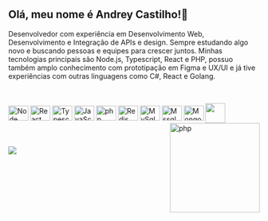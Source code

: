 ## Olá, meu nome é Andrey Castilho!👋

Desenvolvedor com experiência em Desenvolvimento Web, Desenvolvimento e Integração de APIs e design. Sempre estudando algo novo e buscando pessoas e equipes para crescer juntos. Minhas tecnologias principais são Node.js, Typescript, React e PHP, possuo também amplo conhecimento com prototipação em Figma e UX/UI e já tive experiências com outras linguagens como C#, React e Golang.

## 
<br>
<div class="techs">
<img align="center" alt="Node" height="30" width="40" src="https://cdn.jsdelivr.net/gh/devicons/devicon/icons/nodejs/nodejs-original.svg" />
<img align="center" alt="React" height="30" width="40" src="https://cdn.jsdelivr.net/gh/devicons/devicon/icons/react/react-original.svg" />
<img align="center" alt="Typescript" height="30" width="40" src="https://cdn.jsdelivr.net/gh/devicons/devicon/icons/typescript/typescript-original.svg"/>
<img align="center" alt="JavaScript" height="30" width="40" src="https://cdn.jsdelivr.net/gh/devicons/devicon/icons/javascript/javascript-original.svg" />
<img align="center" alt="php" height="30" width="40" src="https://cdn.jsdelivr.net/gh/devicons/devicon/icons/php/php-plain.svg" />   
<img align="center" alt="Redis" height="30" width="40" src="https://cdn.jsdelivr.net/gh/devicons/devicon/icons/redis/redis-original.svg" />
<img align="center" alt="MySql" height="30" width="40" src="https://cdn.jsdelivr.net/gh/devicons/devicon/icons/mysql/mysql-original-wordmark.svg" />
<img align="center" alt="Mssql" height="30" width="40" src="https://cdn.jsdelivr.net/gh/devicons/devicon/icons/microsoftsqlserver/microsoftsqlserver-plain-wordmark.svg" />
<img align="center" alt="MongoDB" height="30" width="40" src="https://cdn.jsdelivr.net/gh/devicons/devicon/icons/mongodb/mongodb-original-wordmark.svg" />
<img src="https://cdn.jsdelivr.net/gh/devicons/devicon/icons/git/git-original.svg" width="40" height="40" align="center" alt"Git"/>  
  <img align="right" alt="php" height="180" width="180" src="https://cdn.discordapp.com/attachments/399751931687469056/1090403745122242620/icon_andrey_github.png" /> 
</div>
<br>
  
## 
<div>
<a href="https://www.linkedin.com/in/andrey-castilho/" target="_blank"><img src="https://img.shields.io/badge/-LinkedIn-%230077B5?style=for-the-badge&logo=linkedin&logoColor=white" target="_blank"></a>   
</div>
</div> 




